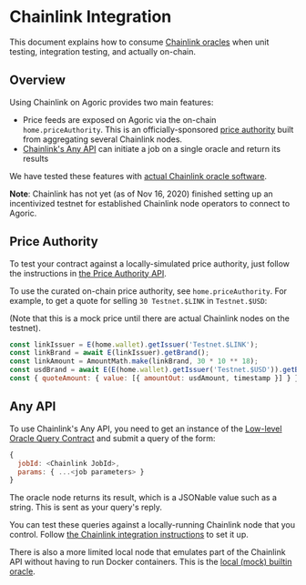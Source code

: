 # Chainlink Integration

This document explains how to consume [Chainlink
oracles](https://chain.link) when unit testing, integration testing, and
actually on-chain.

## Overview

Using Chainlink on Agoric provides two main features:
- Price feeds are exposed on Agoric via the on-chain `home.priceAuthority`. This is an
  officially-sponsored [price authority](/zoe/guide/price-authority.md) built
  from aggregating several Chainlink nodes.
- [Chainlink's Any API](https://docs.chain.link/docs/request-and-receive-data)
  can initiate a job on a single oracle and return its results

We have tested these features with [actual Chainlink oracle
software](https://github.com/Agoric/dapp-oracle/blob/main/chainlink-agoric/README.md).

**Note**: Chainlink has not yet (as of Nov 16, 2020) finished setting up an incentivized testnet for established Chainlink node operators to connect to Agoric.

## Price Authority

To test your contract against a locally-simulated price authority, just follow
the instructions in [the Price Authority API](/zoe/api/contract-support/price-authority.md).

To use the curated on-chain price authority, see `home.priceAuthority`.  For 
example, to get a quote for selling `30 Testnet.$LINK` in `Testnet.$USD`:

(Note that this is a mock price until there are actual Chainlink nodes on the
testnet).

```js
const linkIssuer = E(home.wallet).getIssuer('Testnet.$LINK');
const linkBrand = await E(linkIssuer).getBrand();
const linkAmount = AmountMath.make(linkBrand, 30 * 10 ** 18);
const usdBrand = await E(E(home.wallet).getIssuer('Testnet.$USD')).getBrand();
const { quoteAmount: { value: [{ amountOut: usdAmount, timestamp }] } } = await E(home.priceAuthority).quoteGiven(linkAmount, usdBrand);
```

## Any API

To use Chainlink's Any API, you need to get an instance of the
[Low-level Oracle Query Contract](/zoe/guide/contracts/oracle.md) and submit a
query of the form:

```js
{
  jobId: <Chainlink JobId>,
  params: { ...<job parameters> }
}
```

The oracle node returns its result, which is a JSONable value such as a string.
This is sent as your query's reply.

You can test these queries against a locally-running Chainlink node that you
control.  Follow [the Chainlink integration
instructions](https://github.com/Agoric/dapp-oracle/blob/main/chainlink-agoric/README.md)
to set it up.

There is also a more limited local node that emulates part of the Chainlink API
without having to run Docker containers.  This is the [local (mock) builtin
oracle](https://github.com/agoric/dapp-oracle#running-a-local-builtin-oracle).
